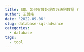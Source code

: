 ```yaml
---
title: SQL 如何有效处理百万级别数据 ?
author: 王哲峰
date: '2022-09-06'
slug: database-sql-advance
categories:
  - database
tags:
  - tool
---
```


